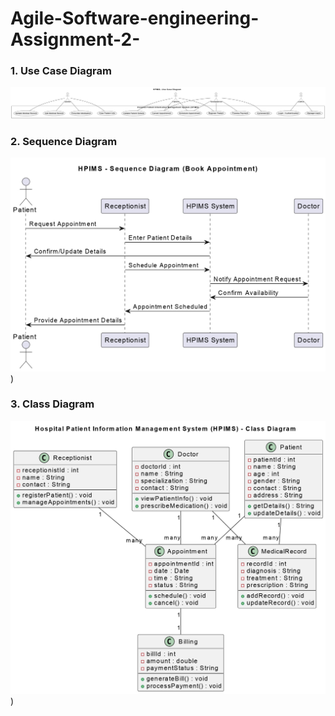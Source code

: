 # Agile-Software-engineering-Assignment-2-

### 1. Use Case Diagram
![Use Case Diagram](https://github.com/Lavanya-3012/Agile-Software-engineering-Assignment-2-/blob/main/USECASE%20DIAGRAM_page-0001.jpg)

### 2. Sequence Diagram
![Sequence Diagram](https://github.com/Lavanya-3012/Agile-Software-engineering-Assignment-2-/blob/main/SEQUENCE%20DIAGRAM_page-0001.jpg))

### 3. Class Diagram
![Class Diagram](https://github.com/Lavanya-3012/Agile-Software-engineering-Assignment-2-/blob/main/CLASS%20DIAGRAM_page-0001.jpg))
